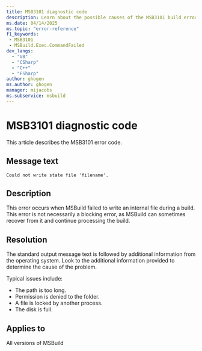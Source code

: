 ```yaml
---
title: MSB3101 diagnostic code
description: Learn about the possible causes of the MSB3101 build error and get troubleshooting tips.
ms.date: 04/14/2025
ms.topic: "error-reference"
f1_keywords:
 - MSB3101
 - MSBuild.Exec.CommandFailed
dev_langs:
  - "VB"
  - "CSharp"
  - "C++"
  - "FSharp"
author: ghogen
ms.author: ghogen
manager: mijacobs
ms.subservice: msbuild
---
```

# MSB3101 diagnostic code

<!-- :::ErrorDefinitionDescription::: -->
<!-- :::editable-content name="introDescription"::: -->
This article describes the MSB3101 error code.
<!-- :::editable-content-end::: -->

## Message text

`Could not write state file 'filename'.`

<!-- :::editable-content name="postOutputDescription"::: -->
## Description

This error occurs when MSBuild failed to write an internal file during a build. This error is not necessarily a blocking error, as MSBuild can sometimes recover from it and continue processing the build.

## Resolution

The standard output message text is followed by additional information from the operating system. Look to the additional information provided to determine the cause of the problem.

Typical issues include:

- The path is too long.
- Permission is denied to the folder.
- A file is locked by another process.
- The disk is full.
<!-- :::editable-content-end::: -->
<!-- :::ErrorDefinitionDescription-end::: -->

## Applies to

All versions of MSBuild